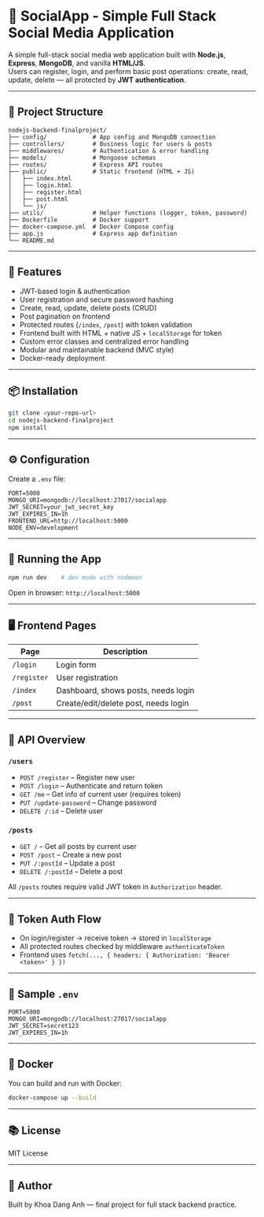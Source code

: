 # 📱 SocialApp - Simple Full Stack Social Media Application

A simple full-stack social media web application built with **Node.js**, **Express**, **MongoDB**, and vanilla **HTML/JS**.  
Users can register, login, and perform basic post operations: create, read, update, delete — all protected by **JWT authentication**.

---

## 📁 Project Structure

```
nodejs-backend-finalproject/
├── config/             # App config and MongoDB connection
├── controllers/        # Business logic for users & posts
├── middlewares/        # Authentication & error handling
├── models/             # Mongoose schemas
├── routes/             # Express API routes
├── public/             # Static frontend (HTML + JS)
│   ├── index.html
│   ├── login.html
│   ├── register.html
│   ├── post.html
│   └── js/
├── utils/              # Helper functions (logger, token, password)
├── Dockerfile          # Docker support
├── docker-compose.yml  # Docker Compose config
├── app.js              # Express app definition
└── README.md
```

---

## 🔐 Features

- JWT-based login & authentication
- User registration and secure password hashing
- Create, read, update, delete posts (CRUD)
- Post pagination on frontend
- Protected routes (`/index`, `/post`) with token validation
- Frontend built with HTML + native JS + `localStorage` for token
- Custom error classes and centralized error handling
- Modular and maintainable backend (MVC style)
- Docker-ready deployment

---

## 📦 Installation

```bash
git clone <your-repo-url>
cd nodejs-backend-finalproject
npm install
```

---

## ⚙️ Configuration

Create a `.env` file:

```env
PORT=5000
MONGO_URI=mongodb://localhost:27017/socialapp
JWT_SECRET=your_jwt_secret_key
JWT_EXPIRES_IN=1h
FRONTEND_URL=http://localhost:5000
NODE_ENV=development
```

---

## 🚀 Running the App

```bash
npm run dev    # dev mode with nodemon
```

Open in browser: `http://localhost:5000`

---

## 🖥 Frontend Pages

| Page         | Description                            |
|--------------|----------------------------------------|
| `/login`     | Login form                             |
| `/register`  | User registration                      |
| `/index`     | Dashboard, shows posts, needs login    |
| `/post`      | Create/edit/delete post, needs login   |

---

## 📡 API Overview

### `/users`
- `POST /register` – Register new user
- `POST /login` – Authenticate and return token
- `GET /me` – Get info of current user (requires token)
- `PUT /update-password` – Change password
- `DELETE /:id` – Delete user

### `/posts`
- `GET /` – Get all posts by current user
- `POST /post` – Create a new post
- `PUT /:postId` – Update a post
- `DELETE /:postId` – Delete a post

All `/posts` routes require valid JWT token in `Authorization` header.

---

## 🧪 Token Auth Flow

- On login/register → receive token → stored in `localStorage`
- All protected routes checked by middleware `authenticateToken`
- Frontend uses `fetch(..., { headers: { Authorization: 'Bearer <token>' } })`

---

## 📝 Sample `.env`

```env
PORT=5000
MONGO_URI=mongodb://localhost:27017/socialapp
JWT_SECRET=secret123
JWT_EXPIRES_IN=1h
```

---

## 🐳 Docker

You can build and run with Docker:

```bash
docker-compose up --build
```

---

## 📚 License

MIT License

---

## 🙌 Author

Built by Khoa Dang Anh — final project for full stack backend practice.
